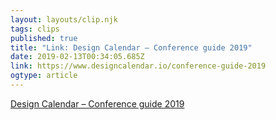 ```yaml
---
layout: layouts/clip.njk 
tags: clips 
published: true 
title: "Link: Design Calendar – Conference guide 2019" 
date: 2019-02-13T00:34:05.685Z 
link: https://www.designcalendar.io/conference-guide-2019 
ogtype: article 
---
```

[ Design Calendar – Conference guide 2019 ]( https://www.designcalendar.io/conference-guide-2019 ) 
